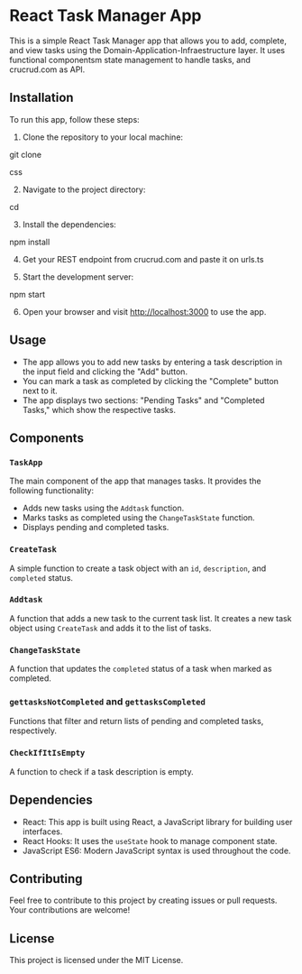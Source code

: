 # React Task Manager App

This is a simple React Task Manager app that allows you to add, complete, and view tasks using the Domain-Application-Infraestructure layer. It uses functional componentsm state management to handle tasks,
and crucrud.com as API.

## Installation

To run this app, follow these steps:

1. Clone the repository to your local machine:

git clone <repository-url>

css

2. Navigate to the project directory:

cd <project-directory>

3. Install the dependencies:

npm install

4. Get your REST endpoint from crucrud.com and paste it on urls.ts

5. Start the development server:

npm start

6. Open your browser and visit [http://localhost:3000](http://localhost:3000) to use the app.

## Usage

- The app allows you to add new tasks by entering a task description in the input field and clicking the "Add" button.
- You can mark a task as completed by clicking the "Complete" button next to it.
- The app displays two sections: "Pending Tasks" and "Completed Tasks," which show the respective tasks.

## Components

### `TaskApp`

The main component of the app that manages tasks. It provides the following functionality:

- Adds new tasks using the `Addtask` function.
- Marks tasks as completed using the `ChangeTaskState` function.
- Displays pending and completed tasks.

### `CreateTask`

A simple function to create a task object with an `id`, `description`, and `completed` status.

### `Addtask`

A function that adds a new task to the current task list. It creates a new task object using `CreateTask` and adds it to the list of tasks.

### `ChangeTaskState`

A function that updates the `completed` status of a task when marked as completed.

### `gettasksNotCompleted` and `gettasksCompleted`

Functions that filter and return lists of pending and completed tasks, respectively.

### `CheckIfItIsEmpty`

A function to check if a task description is empty.

## Dependencies

- React: This app is built using React, a JavaScript library for building user interfaces.
- React Hooks: It uses the `useState` hook to manage component state.
- JavaScript ES6: Modern JavaScript syntax is used throughout the code.

## Contributing

Feel free to contribute to this project by creating issues or pull requests. Your contributions are welcome!

## License

This project is licensed under the MIT License.
